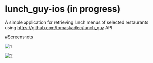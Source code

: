 # lunch_guy-ios (in progress)
A simple application for retrieving lunch menus of selected restaurants using https://github.com/tomaskadlec/lunch_guy API

#Screenshots

![1](https://raw.githubusercontent.com/syky27/lunch_guy-ios/dev/screenshots/2.png)


![2](https://raw.githubusercontent.com/syky27/lunch_guy-ios/dev/screenshots/1.png)
